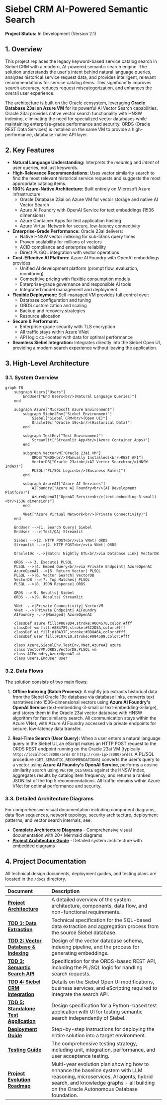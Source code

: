 # Siebel CRM AI-Powered Semantic Search

**Project Status:** In Development (Version 2.1)

## 1. Overview
This project replaces the legacy keyword-based service catalog search in Siebel CRM with a modern, AI-powered semantic search engine. The solution understands the user's intent behind natural language queries, analyzes historical service request data, and provides intelligent, relevant recommendations for service catalog items. This significantly improves search accuracy, reduces request miscategorization, and enhances the overall user experience.

The architecture is built on the Oracle ecosystem, leveraging **Oracle Database 23ai on Azure VM** for its powerful AI Vector Search capabilities. Oracle 23ai provides native vector search functionality with HNSW indexing, eliminating the need for specialized vector databases while maintaining enterprise-grade performance and security. ORDS (Oracle REST Data Services) is installed on the same VM to provide a high-performance, database-native API layer.

## 2. Key Features
- **Natural Language Understanding:** Interprets the *meaning* and *intent* of user queries, not just keywords.
- **High-Relevance Recommendations:** Uses vector similarity search to find the most relevant historical service requests and suggests the most appropriate catalog items.
- **100% Azure-Native Architecture:** Built entirely on Microsoft Azure infrastructure:
  - Oracle Database 23ai on Azure VM for vector storage and native AI Vector Search
  - Azure AI Foundry with OpenAI Service for text embeddings (1536 dimensions)
  - Azure Container Apps for test application hosting
  - Azure Virtual Network for secure, low-latency connectivity
- **Enterprise-Grade Performance:** Oracle 23ai delivers:
  - Native HNSW vector indexing for sub-50ms query times
  - Proven scalability for millions of vectors
  - ACID compliance and enterprise reliability
  - Direct PL/SQL integration with vector operations
- **Cost-Effective AI Platform:** Azure AI Foundry with OpenAI embeddings provides:
  - Unified AI development platform (prompt flow, evaluation, monitoring)
  - Competitive pricing with flexible consumption models
  - Enterprise-grade governance and responsible AI tools
  - Integrated model management and deployment
- **Flexible Deployment:** Self-managed VM provides full control over:
  - Database configuration and tuning
  - ORDS customization and scaling
  - Backup and recovery strategies
  - Resource allocation
- **Secure & Performant:** 
  - Enterprise-grade security with TLS encryption
  - All traffic stays within Azure VNet
  - API logic co-located with data for optimal performance
- **Seamless Siebel Integration:** Integrates directly into the Siebel Open UI, providing a modern search experience without leaving the application.

## 3. High-Level Architecture

### 3.1. System Overview

```mermaid
graph TB
    subgraph Users["Users"]
        EndUser["End Users<br/>(Natural Language Queries)"]
    end
    
    subgraph Azure["Microsoft Azure Environment"]
        subgraph SiebelEnv["Siebel Environment"]
            Siebel["Siebel CRM<br/>(Open UI)"]
            Oracle19c["Oracle 19c<br/>(Historical Data)"]
        end
        
        subgraph TestEnv["Test Environment"]
            Streamlit["Streamlit App<br/>(Azure Container Apps)"]
        end
        
        subgraph VectorVM["Oracle 23ai VM"]
            ORDS["ORDS<br/>(Manually Installed)<br/>REST API"]
            VectorDB["Oracle 23ai<br/>AI Vector Search<br/>(HNSW Index)"]
            PLSQL["PL/SQL Logic<br/>(Business Rules)"]
        end
        
        subgraph AzureAI["Azure AI Services"]
            AIFoundry["Azure AI Foundry<br/>(AI Development Platform)"]
            AzureOpenAI["OpenAI Service<br/>(text-embedding-3-small)<br/>1536 dimensions"]
        end
        
        VNet["Azure Virtual Network<br/>(Private Connectivity)"]
    end
    
    EndUser -->|1. Search Query| Siebel
    EndUser -.->|Test/QA| Streamlit
    
    Siebel -->|2. HTTP POST<br/>via VNet| ORDS
    Streamlit -.->|2. HTTP POST<br/>via VNet| ORDS
    
    Oracle19c -.->|Batch: Nightly ETL<br/>via Database Link| VectorDB
    
    ORDS -->|3. Execute| PLSQL
    PLSQL -->|4. Embed Query<br/>via Private Endpoint| AzureOpenAI
    AzureOpenAI -->|5. Return Vector| PLSQL
    PLSQL -->|6. Vector Search| VectorDB
    VectorDB -->|7. Top Matches| PLSQL
    PLSQL -->|8. JSON Response| ORDS
    
    ORDS -->|9. Results| Siebel
    ORDS -.->|9. Results| Streamlit
    
    VNet -.->|Private Connectivity| VectorVM
    VNet -.->|Private Endpoint| AIFoundry
    AIFoundry -.->|Managed| AzureOpenAI
    
    classDef azure fill:#0078D4,stroke:#004578,color:#fff
    classDef vm fill:#8B4789,stroke:#5C2D5A,color:#fff
    classDef ai fill:#10A37F,stroke:#0D8A6A,color:#fff
    classDef user fill:#107C10,stroke:#094509,color:#fff
    
    class Azure,SiebelEnv,TestEnv,VNet,AzureAI azure
    class VectorVM,ORDS,VectorDB,PLSQL vm
    class AIFoundry,AzureOpenAI ai
    class Users,EndUser user
```

### 3.2. Data Flows

The solution consists of two main flows:

1.  **Offline Indexing (Batch Process):** A nightly job extracts historical data from the Siebel Oracle 19c database via database links, converts text narratives into 1536-dimensional vectors using **Azure AI Foundry's OpenAI Service** (text-embedding-3-small or text-embedding-3-large), and stores them in the Oracle 23ai vector database with HNSW algorithm for fast similarity search. All communication stays within the Azure VNet, with Azure AI Foundry accessed via private endpoints for secure, low-latency data transfer.

2.  **Real-Time Search (User Query):** When a user enters a natural language query in the Siebel UI, an eScript makes an HTTP POST request to the ORDS REST endpoint running on the Oracle 23ai VM (typically `http://localhost:8080/ords` or `http://<vm-ip>:8080/ords`). A PL/SQL procedure (`GET_SEMANTIC_RECOMMENDATIONS`) converts the user's query to a vector using **Azure AI Foundry's OpenAI Service**, performs a cosine similarity search using `VECTOR_DISTANCE` against the HNSW index, aggregates results by catalog item frequency, and returns a ranked JSON list of the top 5 recommendations. All traffic remains within Azure VNet for optimal performance and security.

### 3.3. Detailed Architecture Diagrams

For comprehensive visual documentation including component diagrams, data flow sequences, network topology, security architecture, deployment patterns, and vector search internals, see:

- **[Complete Architecture Diagrams](docs/ARCHITECTURE_DIAGRAMS.md)** - Comprehensive visual documentation with 20+ Mermaid diagrams
- **[Project Architecture Guide](docs/Project%20Architecture.md)** - Detailed system architecture with embedded diagrams

## 4. Project Documentation
All technical design documents, deployment guides, and testing plans are located in the `/docs` directory.

| Document | Description |
| :--- | :--- |
| [**Project Architecture**](docs/Project%20Architecture.md) | A detailed overview of the system architecture, components, data flow, and non-functional requirements. |
| [**TDD 1: Data Extraction**](docs/TDD%201%20-%20Data%20Extraction%20and%20Preparation.md) | Technical specification for the SQL-based data extraction and aggregation process from the source Siebel database. |
| [**TDD 2: Vector Database & Indexing**](docs/TDD%202%20-%20Vector%20Database%20and%20Indexing%20Pipeline.md) | Design of the vector database schema, indexing pipeline, and the process for generating embeddings. |
| [**TDD 3: Semantic Search API**](docs/TDD%203%20-%20Semantic%20Search%20API.md) | Specification for the ORDS-based REST API, including the PL/SQL logic for handling search requests. |
| [**TDD 4: Siebel CRM Integration**](docs/TDD%204%20-%20Siebel%20CRM%20Integration.md) | Details on the Siebel Open UI modifications, business services, and eScripting required to integrate the search API. |
| [**TDD 5: Standalone Test Application**](docs/TDD%205%20-%20Standalone%20Test%20Application.md) | Design specification for a Python-based test application with UI for testing semantic search independently of Siebel. |
| [**Deployment Guide**](docs/Deployment%20Guide.md) | Step-by-step instructions for deploying the entire solution into a target environment. |
| [**Testing Guide**](docs/Testing%20Guide.md) | The comprehensive testing strategy, including unit, integration, performance, and user acceptance testing. |
| [**Project Evolution Roadmap**](docs/PROJECT_EVOLUTION_ROADMAP.md) | Multi-year evolution plan showing how to enhance the baseline system with LLM reasoning, microservices, AI agents, hybrid search, and knowledge graphs - all building on the Oracle Autonomous Database foundation. |
